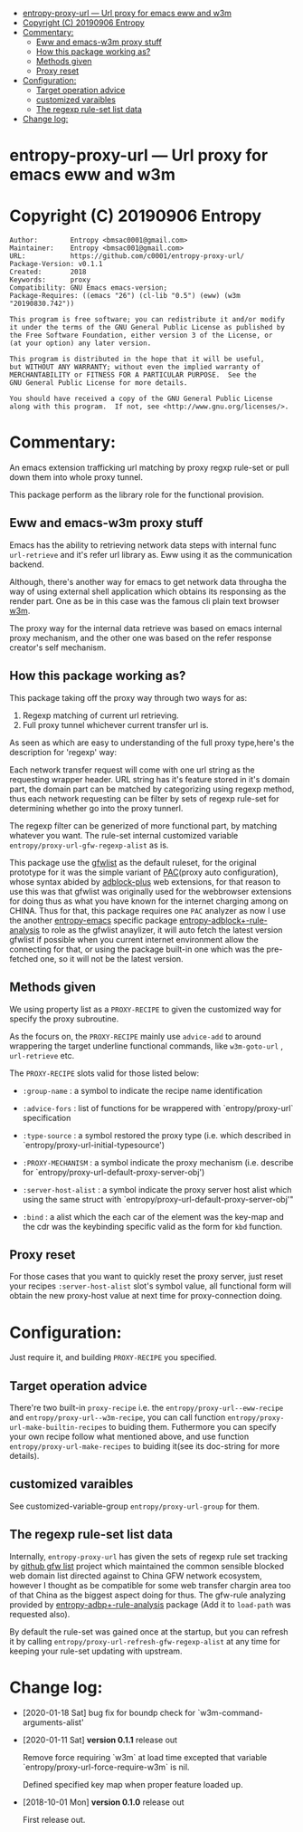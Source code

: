 
- [entropy-proxy-url &#x2014;  Url proxy for emacs eww and w3m](#org5932bca)
- [Copyright (C) 20190906  Entropy](#org07ad787)
- [Commentary:](#org97bfca1)
  - [Eww and emacs-w3m proxy stuff](#orgd1640c4)
  - [How this package working as?](#org68f4463)
  - [Methods given](#orga472ab5)
  - [Proxy reset](#orgaa89bf1)
- [Configuration:](#org6b3a7bd)
  - [Target operation advice](#orgdc65ce2)
  - [customized varaibles](#orgbaee913)
  - [The regexp rule-set list data](#org0bd5a7b)
- [Change log:](#org7a83572)

<a id="org5932bca"></a>

# entropy-proxy-url &#x2014;  Url proxy for emacs eww and w3m


<a id="org07ad787"></a>

# Copyright (C) 20190906  Entropy

    Author:        Entropy <bmsac0001@gmail.com>
    Maintainer:    Entropy <bmsac001@gmail.com>
    URL:           https://github.com/c0001/entropy-proxy-url/
    Package-Version: v0.1.1
    Created:       2018
    Keywords:      proxy
    Compatibility: GNU Emacs emacs-version;
    Package-Requires: ((emacs "26") (cl-lib "0.5") (eww) (w3m "20190830.742"))
    
    This program is free software; you can redistribute it and/or modify
    it under the terms of the GNU General Public License as published by
    the Free Software Foundation, either version 3 of the License, or
    (at your option) any later version.
    
    This program is distributed in the hope that it will be useful,
    but WITHOUT ANY WARRANTY; without even the implied warranty of
    MERCHANTABILITY or FITNESS FOR A PARTICULAR PURPOSE.  See the
    GNU General Public License for more details.
    
    You should have received a copy of the GNU General Public License
    along with this program.  If not, see <http://www.gnu.org/licenses/>.


<a id="org97bfca1"></a>

# Commentary:

An emacs extension trafficking url matching by proxy regxp rule-set or pull down them into whole proxy tunnel.

This package perform as the library role for the functional provision.


<a id="orgd1640c4"></a>

## Eww and emacs-w3m proxy stuff

Emacs has the ability to retrieving network data steps with internal func `url-retrieve` and it's refer url library as. Eww using it as the communication backend.

Although, there's another way for emacs to get network data througha the way of using external shell application which obtains its responsing as the render part. One as be in this case was the famous cli plain text browser [w3m](http://w3m.sourceforge.net/).

The proxy way for the internal data retrieve was based on emacs internal proxy mechanism, and the other one was based on the refer response creator's self mechanism.


<a id="org68f4463"></a>

## How this package working as?

This package taking off the proxy way through two ways for as:

1.  Regexp matching of current url retrieving.
2.  Full proxy tunnel whichever current transfer url is.

As seen as which are easy to understanding of the full proxy type,here's the description for 'regexp' way:

Each network transfer request will come with one url string as the requesting wrapper header. URL string has it's feature stored in it's domain part, the domain part can be matched by categorizing using regexp method, thus each network requesting can be filter by sets of regexp rule-set for determining whether go into the proxy tunnerl.

The regexp filter can be generized of more functional part, by matching whatever you want. The rule-set internal customized variable `entropy/proxy-url-gfw-regexp-alist` as is.

This package use the [gfwlist](https://github.com/gfwlist/gfwlist) as the default ruleset, for the original prototype for it was the simple variant of [PAC](https://en.wikipedia.org/wiki/Proxy_auto-config)(proxy auto configuration), whose syntax abided by [adblock-plus](https://adblockplus.org/) web extensions, for that reason to use this was that gfwlist was originally used for the webbrowser extensions for doing thus as what you have known for the internet charging among on CHINA. Thus for that, this package requires one `PAC` analyzer as now I use the another [entropy-emacs](https://github.com/c0001/entropy-emacs) specific package [entropy-adblock+-rule-analysis](https://github.com/c0001/entropy-adblockP-rule-analysis) to role as the gfwlist anaylizer, it will auto fetch the latest version gfwlist if possible when you current internet environment allow the connecting for that, or using the package built-in one which was the pre-fetched one, so it will not be the latest version.


<a id="orga472ab5"></a>

## Methods given

We using property list as a `PROXY-RECIPE` to given the customized way for specify the proxy subroutine.

As the focurs on, the `PROXY-RECIPE` mainly use `advice-add` to around wrappering the target underline functional commands, like `w3m-goto-url` , `url-retrieve` etc.

The `PROXY-RECIPE` slots valid for those listed below:

-   `:group-name` : a symbol to indicate the recipe name identification

-   `:advice-fors` : list of functions for be wrappered with \`entropy/proxy-url\` specification

-   `:type-source` : a symbol restored the proxy type (i.e. which described in \`entropy/proxy-url-initial-typesource')

-   `:PROXY-MECHANISM` : a symbol indicate the proxy mechanism (i.e. describe for \`entropy/proxy-url-default-proxy-server-obj')

-   `:server-host-alist` : a symbol indicate the proxy server host alist which using the same struct with \`entropy/proxy-url-default-proxy-server-obj'"

-   `:bind` : a alist which the each car of the element was the key-map and the cdr was the keybinding specific valid as the form for `kbd` function.


<a id="orgaa89bf1"></a>

## Proxy reset

For those cases that you want to quickly reset the proxy server, just reset your recipes `:server-host-alist` slot's symbol value, all functional form will obtain the new proxy-host value at next time for proxy-connection doing.


<a id="org6b3a7bd"></a>

# Configuration:

Just require it, and building `PROXY-RECIPE` you specified.


<a id="orgdc65ce2"></a>

## Target operation advice

There're two built-in `proxy-recipe` i.e. the `entropy/proxy-url--eww-recipe` and `entropy/proxy-url--w3m-recipe`, you can call function `entropy/proxy-url-make-builtin-recipes` to buiding them. Futhermore you can specify your own recipe follow what mentioned above, and use function `entropy/proxy-url-make-recipes` to buiding it(see its doc-string for more details).


<a id="orgbaee913"></a>

## customized varaibles

See customized-variable-group `entropy/proxy-url-group` for them.


<a id="org0bd5a7b"></a>

## The regexp rule-set list data

Internally, `entropy-proxy-url` has given the sets of regexp rule set tracking by [github gfw list](https://github.com/gfwlist/gfwlist) project which maintained the common sensible blocked web domain list directed against to China GFW network ecosystem, however I thought as be compatible for some web transfer chargin area too of that China as the biggest aspect doing for thus. The gfw-rule analyzing provided by [entropy-adbp+-rule-analysis](https://github.com/c0001/entropy-adblockP-rule-analysis) package (Add it to `load-path` was requested also).

By default the rule-set was gained once at the startup, but you can refresh it by calling `entropy/proxy-url-refresh-gfw-regexp-alist` at any time for keeping your rule-set updating with upstream.


<a id="org7a83572"></a>

# Change log:

-   <span class="timestamp-wrapper"><span class="timestamp">[2020-01-18 Sat] </span></span> bug fix for boundp check for \`w3m-command-arguments-alist'

-   <span class="timestamp-wrapper"><span class="timestamp">[2020-01-11 Sat] </span></span> **version 0.1.1** release out
    
    Remove force requiring \`w3m\` at load time excepted that variable \`entropy/proxy-url-force-require-w3m\` is nil.
    
    Defined specified key map when proper feature loaded up.

-   <span class="timestamp-wrapper"><span class="timestamp">[2018-10-01 Mon] </span></span> **version 0.1.0** release out
    
    First release out.


<a id="org4aefd72"></a>

